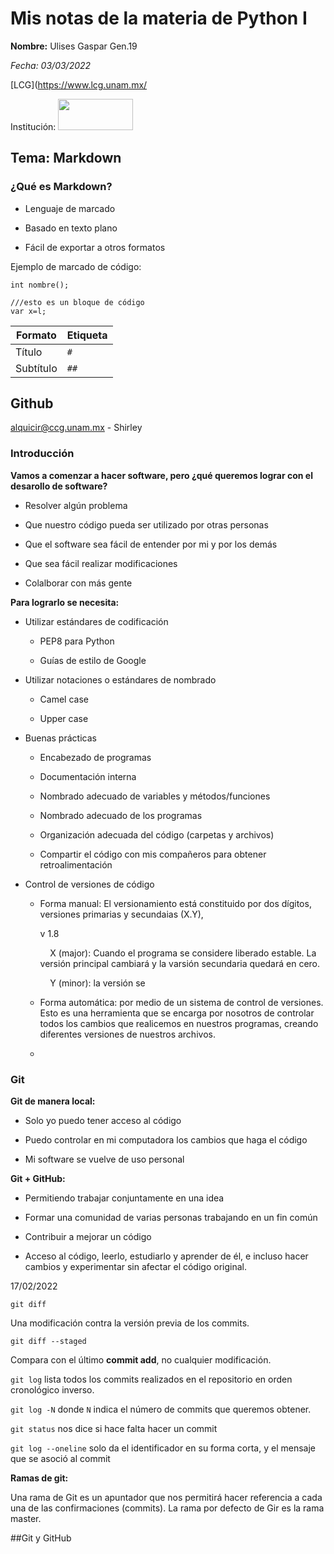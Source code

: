 # Mis notas de la materia de Python I

__Nombre:__ Ulises Gaspar Gen.19

*Fecha: 03/03/2022*

[LCG](https://www.lcg.unam.mx/

Institución:  <img title="" src="file:///D:/Downloads/lcg.png" alt="" width="120" height="50">

## Tema: Markdown

### ¿Qué es Markdown?

- Lenguaje de marcado

- Basado en texto plano

- Fácil de exportar a otros formatos

Ejemplo de marcado de código:

`int nombre();`

```
///esto es un bloque de código
var x=l;
```

| Formato   | Etiqueta |
| --------- | -------- |
| Título    | `#`      |
| Subtítulo | `##`     |

## Github

alquicir@ccg.unam.mx - Shirley

### Introducción

**Vamos a comenzar a hacer software, pero ¿qué queremos lograr con el desarollo de software?**

- Resolver algún problema

- Que nuestro código pueda ser utilizado por otras personas

- Que el software sea fácil de entender por mi y por los demás 

- Que sea fácil realizar modificaciones

- Colalborar con más gente

__Para lograrlo se necesita:__

- Utilizar estándares de codificación
  
  - PEP8 para Python
  
  - Guías de estilo de Google

- Utilizar notaciones o estándares de nombrado
  
  - Camel case
  
  - Upper case

- Buenas prácticas
  
  - Encabezado de programas
  
  - Documentación interna
  
  - Nombrado adecuado de variables y métodos/funciones
  
  - Nombrado adecuado de los programas
  
  - Organización adecuada del código (carpetas y archivos)
  
  - Compartir el código con mis compañeros para obtener retroalimentación

- Control de versiones de código
  
  - Forma manual: El versionamiento está constituido por dos dígitos, versiones primarias y secundaias (X.Y), 
    
    v 1.8
    
        X (major): Cuando el programa se considere liberado estable. La versión principal cambiará y la varsión secundaria quedará en cero.
    
        Y (minor): la versión se
  
  - Forma automática: por medio de un sistema de control de versiones. Esto es una herramienta que se encarga por nosotros de controlar todos los cambios que realicemos en nuestros programas, creando diferentes versiones de nuestros archivos. 
  
  - 

### Git

**Git de manera local:**

- Solo yo puedo tener acceso al código

- Puedo controlar en mi computadora los cambios que haga el código

- Mi software se vuelve de uso personal

**Git + GitHub:**

- Permitiendo trabajar conjuntamente en una idea

- Formar una comunidad de varias personas trabajando en un fin común

- Contribuir a mejorar un código

- Acceso al código, leerlo, estudiarlo y aprender de él, e incluso hacer cambios y experimentar sin afectar el código original. 

17/02/2022

`git diff`

Una modificación contra la versión previa de los commits. 

`git diff --staged`

Compara con el último **commit add**, no cualquier modificación. 

`git log` lista todos los commits realizados en el repositorio en orden cronológico inverso.

`git log -N` donde `N` indica el número de commits que queremos obtener.

`git status` nos dice si hace falta hacer un commit

`git log --oneline` solo da el identificador en su forma corta, y el mensaje que se asoció al commit

**Ramas de git:** 

Una rama de Git es un apuntador que nos permitirá hacer referencia a cada una de las confirmaciones (commits). La rama por defecto de Gir es la rama master. 

##Git y GitHub
